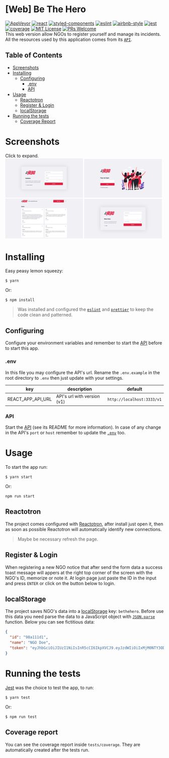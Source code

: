 # [Web] Be The Hero
[![AppVeyor](https://img.shields.io/appveyor/build/diegovictor/bethehero-web?logo=appveyor&style=flat-square)](https://ci.appveyor.com/project/DiegoVictor/bethehero-web)
[![react](https://img.shields.io/badge/reactjs-18.2.0-61dafb?style=flat-square&logo=react)](https://reactjs.org/)
[![styled-components](https://img.shields.io/badge/styled_components-6.0.3-db7b86?style=flat-square&logo=styled-components)](https://styled-components.com/)
[![eslint](https://img.shields.io/badge/eslint-8.44.0-4b32c3?style=flat-square&logo=eslint)](https://eslint.org/)
[![airbnb-style](https://flat.badgen.net/badge/style-guide/airbnb/ff5a5f?icon=airbnb)](https://github.com/airbnb/javascript)
[![jest](https://img.shields.io/badge/jest-29.6.1-brightgreen?style=flat-square&logo=jest)](https://jestjs.io/)
[![coverage](https://img.shields.io/codecov/c/gh/DiegoVictor/bethehero-web?logo=codecov&style=flat-square)](https://codecov.io/gh/DiegoVictor/bethehero-web)
[![MIT License](https://img.shields.io/badge/license-MIT-green?style=flat-square)](https://raw.githubusercontent.com/DiegoVictor/bethehero-web/main/LICENSE)
[![PRs Welcome](https://img.shields.io/badge/PRs-welcome-brightgreen.svg?style=flat-square)](http://makeapullrequest.com)<br>
This web version allow NGOs to register yourself and manage its incidents. All the resources used by this application comes from its [`API`](https://github.com/DiegoVictor/bethehero-api).

## Table of Contents
* [Screenshots](#screenshots)
* [Installing](#installing)
  * [Configuring](#configuring)
    * [.env](#env)
    * [API](#api)
* [Usage](#usage)
  * [Reactotron](#reactotron)
  * [Register & Login](#register--login)
  * [localStorage](#localstorage)
* [Running the tests](#running-the-tests)
  * [Coverage Report](#coverage-report)

# Screenshots
Click to expand.<br>
<img src="https://raw.githubusercontent.com/DiegoVictor/bethehero-web/main/screenshots/register.png" width="49%"/>
<img src="https://raw.githubusercontent.com/DiegoVictor/bethehero-web/main/screenshots/logon.png" width="49%"/>
<img src="https://raw.githubusercontent.com/DiegoVictor/bethehero-web/main/screenshots/incidents.png" width="49%"/>
<img src="https://raw.githubusercontent.com/DiegoVictor/bethehero-web/main/screenshots/create.png" width="49%"/>

# Installing
Easy peasy lemon squeezy:
```
$ yarn
```
Or:
```
$ npm install
```
> Was installed and configured the [`eslint`](https://eslint.org/) and [`prettier`](https://prettier.io/) to keep the code clean and patterned.

## Configuring
Configure your environment variables and remember to start the [API](https://github.com/DiegoVictor/bethehero-api) before to start this app.

### .env
In this file you may configure the API's url. Rename the `.env.example` in the root directory to `.env` then just update with your settings.

key|description|default
---|---|---
REACT_APP_API_URL|API's url with version (v1)|`http://localhost:3333/v1`

### API
Start the [API](https://github.com/DiegoVictor/bethehero-api) (see its README for more information). In case of any change in the API's `port` or `host` remember to update the [`.env`](#env) too.


# Usage
To start the app run:
```
$ yarn start
```
Or:
```
npm run start
```

## Reactotron
The project comes configured with [Reactotron](https://github.com/infinitered/reactotron), after install just open it, then as soon as possible Reactotron will automatically identify new connections.
> Maybe be necessary refresh the page.

## Register & Login
When registering a new NGO notice that after send the form data a success toast message will appers at the right top corner of the screen with the NGO's ID, memorize or note it. At login page just paste the ID in the input and press `ENTER` or click on the button below to login.

## localStorage
The project saves NGO's data into a [localStorage](https://developer.mozilla.org/en-US/docs/Web/API/Window/localStorage) key: `bethehero`. Before use this data you need parse the data to a JavaScript object with [`JSON.parse`](https://developer.mozilla.org/en-US/docs/Web/JavaScript/Reference/Global_Objects/JSON/parse) function. Below you can see fictitious data:
```json
{
  "id": "98a111d1",
  "name": "NGO Doe",
  "token": "eyJhbGciOiJIUzI1NiIsInR5cCI6IkpXVCJ9.eyJzdWIiOiIxMjM0NTY3ODkwIiwibWVzc2FnZSI6IkVhZSwgdHVkbyBibHo_IiwiaWF0IjoxNTE2MjM5MDIyfQ.MgLoxvRXoXeEHv36H4KuUQ3kfVl66uSOzJYll2IsZHE"
}
```

# Running the tests
[Jest](https://jestjs.io) was the choice to test the app, to run:
```
$ yarn test
```
Or:
```
$ npm run test
```

## Coverage report
You can see the coverage report inside `tests/coverage`. They are automatically created after the tests run.
